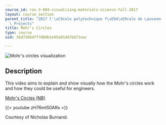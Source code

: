 ```yaml
---
course_id: res-3-004-visualizing-materials-science-fall-2017
layout: course_section
parent_title: "2017 l'\xC9cole polytechnique f\xE9d\xE9rale de Lausanne (EPFL) Student\
  \ Projects"
title: Mohr's Circles
type: course
uid: 3bd72664ff7d80b1e95a01dd7bd71eac

---
```


![Mohr's circles visualization](/coursemedia/res-3-004-visualizing-materials-science-fall-2017/1fcc1b0820f2d855b1b546953f9b5c8d_MITRES_3_004F17_33_burnad.jpg)

Description
-----------

This video aims to explain and show visually how the Mohr's circles work and how they could be useful for engineers.

[Mohr's Circles (NB)](/coursemedia/res-3-004-visualizing-materials-science-fall-2017/bd0bd555b4344bea215247e5adc68418_2017EPFL_burnand.nb)

{{< youtube zH76mIS0ARs >}}

Courtesy of Nicholas Burnand.